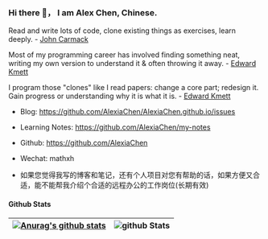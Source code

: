 ### Hi there 👋， I am Alex Chen, Chinese.
 
 Read and write lots of code, clone existing things as exercises, learn deeply.  - [John Carmack](https://twitter.com/ID_AA_Carmack/status/735315594262745088)
 
 Most of my programming career has involved finding something neat, writing my own version to understand it & often throwing it away. - [Edward Kmett](https://twitter.com/kmett/status/738675156583866370)
 
 I program those "clones" like I read papers: change a core part; redesign it. Gain progress or understanding why it is what it is. - [Edward Kmett](https://twitter.com/kmett/status/738675988972834817)

* Blog: https://github.com/AlexiaChen/AlexiaChen.github.io/issues
* Learning Notes: https://github.com/AlexiaChen/my-notes
* Github: https://github.com/AlexiaChen
* Wechat: mathxh

* 如果您觉得我写的博客和笔记，还有个人项目对您有帮助的话，如果方便又合适，能不能帮我介绍个合适的远程办公的工作岗位(长期有效)

#### Github Stats

| [![Anurag's github stats](https://github-readme-stats.vercel.app/api?username=AlexiaChen&theme=gruvbox)](https://github.com/anuraghazra/github-readme-stats) | ![github Stats](https://github-profile-summary-cards.vercel.app/api/cards/most-commit-language?username=AlexiaChen&theme=dracula) |
| ------------------------------------------------------------ | ------------------------------------------------------------ |



